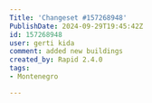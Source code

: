 ```yaml
---
Title: 'Changeset #157268948'
PublishDate: 2024-09-29T19:45:42Z
id: 157268948
user: gerti kida
comment: added new buildings
created_by: Rapid 2.4.0
tags:
- Montenegro

---
```

